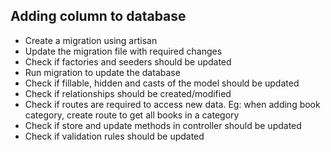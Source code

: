 ## Adding column to database
- Create a migration using artisan
- Update the migration file with required changes
- Check if factories and seeders should be updated
- Run migration to update the database
- Check if fillable, hidden and casts of the model should be updated
- Check if relationships should be created/modified
- Check if routes are required to access new data. Eg: when adding book category, create route to get all books in a category
- Check if store and update methods in controller should be updated
- Check if validation rules should be updated
